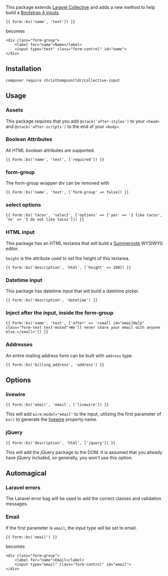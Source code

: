 This package extends [Laravel Collective](https://github.com/LaravelCollective/html) and adds a new method to help build a [Bootstrap 4 inputs](https://getbootstrap.com/docs/4.3/components/forms/).

```
{{ Form::bs('name', 'text']) }}
```

becomes

```
<div class="form-group">
    <label for="name">Name</label>
    <input type="text" class="form-control" id="name">
</div>
```

## Installation

`composer require christhompsontldr/collective-input`

## Usage

### Assets

This package requires that you add `@stack('after-styles')` to your `<head>` and `@stack('after-scripts')` to the end of your `<body>`.

### Boolean Attributes

All HTML boolean attributes are supported.

```
{{ Form::bs('name', 'text', ['required']) }}
```

### form-group

The form-group wrapper div can be removed with

```
{{ Form::bs('name', 'text', ['form-group' => false]) }}
```

### select options

```
{{ Form::bs('tacos', 'select', ['options' => ['yes' => 'I like tacos', 'no' => 'I do not like tacos']]) }}
```

### HTML input

This package has an HTML textarea that will build a [Summernote](https://summernote.org/) WYSIWYG editor.

`height` is the attribute used to set the height of this textarea.

```
{{ Form::bs('description', 'html', ['height' => 200]) }}
```

### Datetime input

This package has datetime input that will build a datetime picker.

```
{{ Form::bs('description', 'datetime') }}
```

### Inject after the input, inside the form-group

```
{{ Form::bs('name', 'text', ['after' => '<small id="emailHelp" class="form-text text-muted">We'll never share your email with anyone else.</small>']) }}
```

### Addresses

An entire mailing address form can be built with `address` type.

```
{{ Form::bs('billing_address', 'address') }}
```


## Options

### livewire
```
{{ Form::bs('email', 'email', ['livewire']) }}
```
This will add `wire:model="email"` to the input, utilizing the first parameter of `bs()` to generate the [livewire](https://github.com/livewire/livewire) property name.

### jQuery
```
{{ Form::bs('description', 'html', ['jquery']) }}
```
This will add the jQuery package to the DOM.  It is assumed that you already have jQuery included, so generally, you won't use this option.


## Automagical

### Laravel errors

The Laravel error bag will be used to add the correct classes and validation messages.


### Email

If the first parameter is `email`, the input type will be set to email.

```
{{ Form::bs('email') }}
```

becomes

```
<div class="form-group">
    <label for="name">Email</label>
    <input type="email" class="form-control" id="email">
</div>
```
